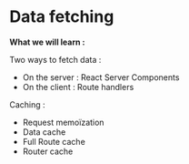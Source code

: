 <!-- .slide: class="with-code" -->

# Data fetching

**What we will learn :**

Two ways to fetch data :

- On the server : React Server Components
- On the client : Route handlers

<div>

Caching :

- Request memoïzation
- Data cache
- Full Route cache
- Router cache
</div>
<!-- .element: class="fragment" data-fragment-index="1"-->
